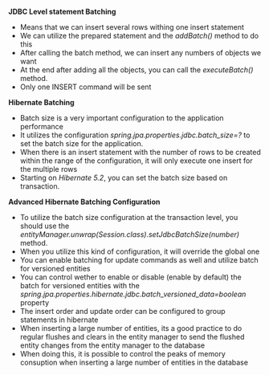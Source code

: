 **JDBC Level statement Batching**

- Means that we can insert several rows withing one insert statement
- We can utilize the prepared statement and the *addBatch()* method to do this
- After calling the batch method, we can insert any numbers of objects we want
- At the end after adding all the objects, you can call the *executeBatch()* method.
- Only one INSERT command will be sent

**Hibernate Batching**

- Batch size is a very important configuration to the application performance
- It utilizes the configuration *spring.jpa.properties.jdbc.batch_size=?* to set the batch size for the application.
- When there is an insert statement with the number of rows to be created within the range of the configuration, it will only execute one insert for the multiple rows
- Starting on *Hibernate 5.2*, you can set the batch size based on transaction.

**Advanced Hibernate Batching Configuration**

- To utilize the batch size configuration at the transaction level, you should use the *entityManager.unwrap(Session.class).setJdbcBatchSize(number)* method.
- When you utilize this kind of configuration, it will override the global one
- You can enable batching for update commands as well and utilize batch for versioned entities
- You can control wether to enable or disable (enable by default) the batch for versioned entities with the *spring.jpa.properties.hibernate.jdbc.batch_versioned_data=boolean* property
- The insert order and update order can be configured to group statements in hibernate
- When inserting a large number of entities, its a good practice to do regular flushes and clears in the entity manager to send the flushed entity changes from the entity manager to the database
- When doing this, it is possible to control the peaks of memory consuption when inserting a large number of entities in the database